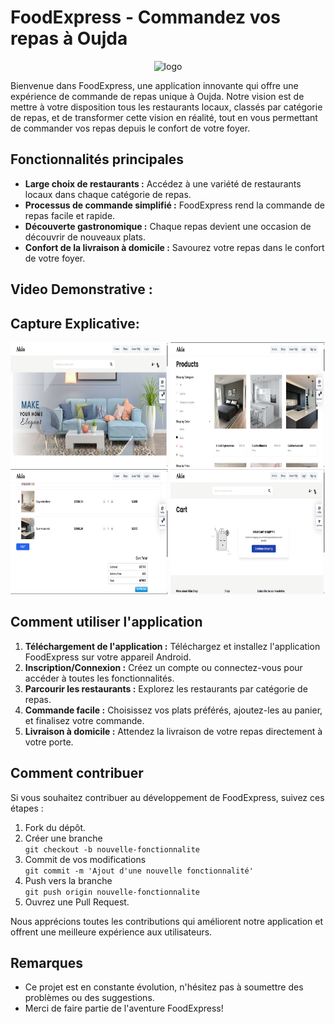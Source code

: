 # FoodExpress - Commandez vos repas à Oujda
<p align="center">
  <img src="LogoAKIA.png" alt="logo">
</p>

Bienvenue dans FoodExpress, une application innovante qui offre une expérience de commande de repas unique à Oujda. Notre vision est de mettre à votre disposition tous les restaurants locaux, classés par catégorie de repas, et de transformer cette vision en réalité, tout en vous permettant de commander vos repas depuis le confort de votre foyer.

## Fonctionnalités principales

- **Large choix de restaurants :** Accédez à une variété de restaurants locaux dans chaque catégorie de repas.
- **Processus de commande simplifié :** FoodExpress rend la commande de repas facile et rapide.
- **Découverte gastronomique :** Chaque repas devient une occasion de découvrir de nouveaux plats.
- **Confort de la livraison à domicile :** Savourez votre repas dans le confort de votre foyer.

## Video Demonstrative :


## Capture Explicative:
<div justify-content: space-around;">
    <img src="https://github.com/Noussaiba-Zaoui/React_AKIA/blob/02e985505c1af102e49e2fc93374d0ee2caa8b49/Capture1.png" alt="Capture d'écran 1" style="width: 50%; height: 200px;"> 
    <img src="https://github.com/Noussaiba-Zaoui/React_AKIA/blob/02e985505c1af102e49e2fc93374d0ee2caa8b49/Capture2.png" alt="Capture d'écran 2" style="width: 49%; height: 200px;">
    <img src="https://github.com/Noussaiba-Zaoui/React_AKIA/blob/5a670ce8f79df41d06f1f8dccf9e7504d3088c65/Capture3.png" alt="Capture d'écran 3" style="width: 50%; height: 200px;">
    <img src="https://github.com/Noussaiba-Zaoui/React_AKIA/blob/5a670ce8f79df41d06f1f8dccf9e7504d3088c65/Capture4.png" alt="Capture d'écran 4" style="width: 49%; height: 200px;">
</div>


## Comment utiliser l'application

1. **Téléchargement de l'application :** Téléchargez et installez l'application FoodExpress sur votre appareil Android.
2. **Inscription/Connexion :** Créez un compte ou connectez-vous pour accéder à toutes les fonctionnalités.
3. **Parcourir les restaurants :** Explorez les restaurants par catégorie de repas.
4. **Commande facile :** Choisissez vos plats préférés, ajoutez-les au panier, et finalisez votre commande.
5. **Livraison à domicile :** Attendez la livraison de votre repas directement à votre porte.



## Comment contribuer

Si vous souhaitez contribuer au développement de FoodExpress, suivez ces étapes :

1. Fork du dépôt.<br>
2. Créer une branche<br>
  `git checkout -b nouvelle-fonctionnalite`<br>
3. Commit de vos modifications<br>
   `git commit -m 'Ajout d'une nouvelle fonctionnalité'`<br>
4. Push vers la branche<br>
    `git push origin nouvelle-fonctionnalite`<br>
5. Ouvrez une Pull Request.<br>

Nous apprécions toutes les contributions qui améliorent notre application et offrent une meilleure expérience aux utilisateurs.

## Remarques

- Ce projet est en constante évolution, n'hésitez pas à soumettre des problèmes ou des suggestions.
- Merci de faire partie de l'aventure FoodExpress!


